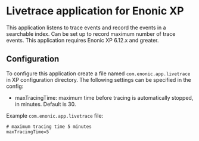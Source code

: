 # Livetrace application for Enonic XP

This application listens to trace events and record the events in a searchable index. Can be set up to record maximum number
of trace events. This application requires Enonic XP 6.12.x and greater.

## Configuration

To configure this application create a file named `com.enonic.app.livetrace` in XP configuration directory. 
The following settings can be specified in the config:

* maxTracingTime: maximum time before tracing is automatically stopped, in minutes. Default is 30.

Example `com.enonic.app.livetrace` file:
```
# maximum tracing time 5 minutes
maxTracingTime=5
```
